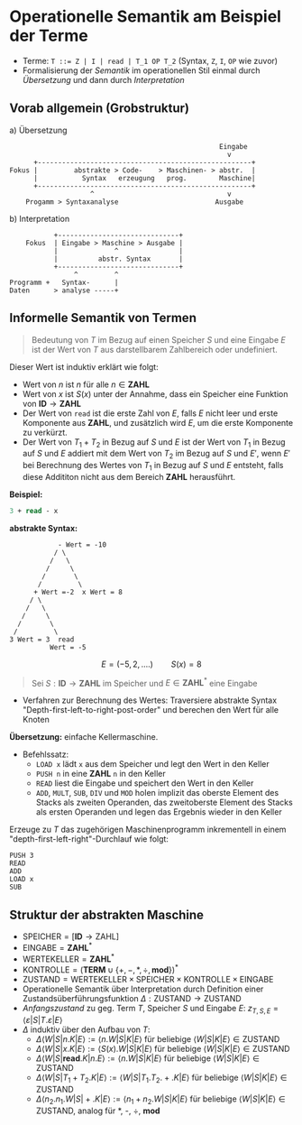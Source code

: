 Operationelle Semantik am Beispiel der Terme
============================================
 * Terme: ```T ::= Z | I | read | T_1 OP T_2``` (Syntax, ```Z```, ```I```, ```OP``` wie zuvor)
 * Formalisierung der *Semantik* im operationellen Stil einmal durch *Übersetzung* und dann durch *Interpretation*

Vorab allgemein (Grobstruktur)
------------------------------
 a) Übersetzung
 
```
                                                    Eingabe
                                                      v
      +-----------------------------------------------------+
Fokus |         abstrakte > Code-    > Maschinen- > abstr.  |
      |           Syntax   erzeugung   prog.        Maschine|
      +-----------------------------------------------------+
                    ^                                 v
    Progamm > Syntaxanalyse                        Ausgabe
```

 b) Interpretation

```
           +------------------------------+
    Fokus  | Eingabe > Maschine > Ausgabe |
           |              ^               |
           |          abstr. Syntax       |
           +------------------------------+
                ^         ^
Programm +   Syntax-      |
Daten      > analyse -----+
```

Informelle Semantik von Termen
------------------------------
> Bedeutung von $T$ im Bezug auf einen Speicher $S$ und eine Eingabe $E$
> ist der Wert von $T$ aus darstellbarem Zahlbereich oder undefiniert.

Dieser Wert ist induktiv erklärt wie folgt:

 * Wert von $n$ ist $n$ für alle $n \in \mathbf{ZAHL}$ 
 * Wert von $x$ ist $S(x)$ unter der Annahme, dass ein Speicher eine
   Funktion von $\mathbf{ID} \to \mathbf{ZAHL}$
 * Der Wert von ```read``` ist die erste Zahl von $E$, falls $E$ nicht
   leer und erste Komponente aus $\mathbf{ZAHL}$, und zusätzlich wird
   $E$, um die erste Komponente zu verkürzt.
 * Der Wert von $T_1 + T_2$ in Bezug auf $S$ und $E$ ist der Wert von
   $T_1$ in Bezug auf $S$ und $E$ addiert mit dem Wert von $T_2$ im
   Bezug auf $S$ und $E'$, wenn $E'$ bei Berechnung des Wertes von $T_1$
   in Bezug auf $S$ und $E$ entsteht, falls diese Addititon nicht aus
   dem Bereich $\mathbf{ZAHL}$ herausführt. 

**Beispiel:**

```Pascal
3 + read - x
```

**abstrakte Syntax:**

```
            - Wert = -10
           / \
          /   \
         /     \
        /       \
       /         \
      + Wert =-2  x Wert = 8
     / \ 
    /   \
   /     \
  /       \
 /         \
3 Wert = 3  read 
          Wert = -5
```

$$E = (-5, 2, ....) \qquad S(x) = 8$$

> Sei $S: \mathbf{ID} \to \mathbf{ZAHL}$ im Speicher und $E \in \mathbf{ZAHL}^*$
> eine Eingabe

 * Verfahren zur Berechnung des Wertes: Traversiere abstrakte Syntax "Depth-first-left-to-right-post-order" und berechen den Wert für alle Knoten

**Übersetzung:** einfache Kellermaschine.

 * Befehlssatz:
     + ```LOAD x``` lädt ```x``` aus dem Speicher und legt den Wert in den Keller
     + ```PUSH n``` in eine $\mathbf{ZAHL}$ ```n``` in den Keller
     + ```READ``` liest die Eingabe und speichert den Wert in den Keller
     + ```ADD```, ```MULT```, ```SUB```, ```DIV``` und ```MOD``` holen
       implizit das oberste Element des Stacks als zweiten Operanden, das 
       zweitoberste Element des Stacks als ersten Operanden und legen das
       Ergebnis wieder in den Keller

Erzeuge zu $T$ das zugehörigen Maschinenprogramm inkrementell in einem
"depth-first-left-right"-Durchlauf wie folgt:

```
PUSH 3
READ
ADD
LOAD x
SUB
```

Struktur der abstrakten Maschine
--------------------------------
 * $\mathrm{SPEICHER} = [\mathbf{ID} \to \mathrm{ZAHL}]$
 * $\mathrm{EINGABE} = \mathbf{ZAHL}^*$
 * $\mathrm{WERTEKELLER} = \mathbf{ZAHL}^*$
 * $\mathrm{KONTROLLE} = (\mathbf{TERM} \cup \{+, -, *, ÷, \mathbf{mod}\})^*$
 * $\mathrm{ZUSTAND} = \mathrm{WERTEKELLER} \times \mathrm{SPEICHER} \times \mathrm{KONTROLLE} \times \mathrm{EINGABE}$
 * Operationelle Semantik über Interpretation durch Definition einer
   Zustandsüberführungsfunktion $\Delta: \mathrm{ZUSTAND} \to \mathrm{ZUSTAND}$
 * *Anfangszustand* zu geg. Term $T$, Speicher $S$ und Eingabe $E$: $z_{T,S,E} = \langle\varepsilon|S|T.\varepsilon|E\rangle$
 * $\Delta$ induktiv über den Aufbau von $T$:
     + $\Delta\langle W|S|n.K|E\rangle := \langle n.W|S|K|E\rangle$ für beliebige $\langle W | S | K | E\rangle \in \mathrm{ZUSTAND}$
     + $\Delta\langle W|S|x.K|E\rangle := \langle S(x).W|S|K|E\rangle$ für beliebige $\langle W | S | K | E\rangle \in \mathrm{ZUSTAND}$
     + $\Delta\langle W|S|\mathbf{read}.K|n.E\rangle := \langle n.W|S|K|E\rangle$ für beliebige $\langle W | S | K | E\rangle \in \mathrm{ZUSTAND}$
     + $\Delta\langle W|S|T_1+T_2.K|E\rangle := \langle W|S|T_1.T_2.+.K|E\rangle$ für beliebige $\langle W | S | K | E\rangle \in \mathrm{ZUSTAND}$
     + $\Delta\langle n_2.n_1.W|S|+.K|E\rangle := \langle n_1+n_2.W|S|K|E\rangle$ für beliebige $\langle W | S | K | E\rangle \in \mathrm{ZUSTAND}$, analog für *, -, ÷, **mod**

